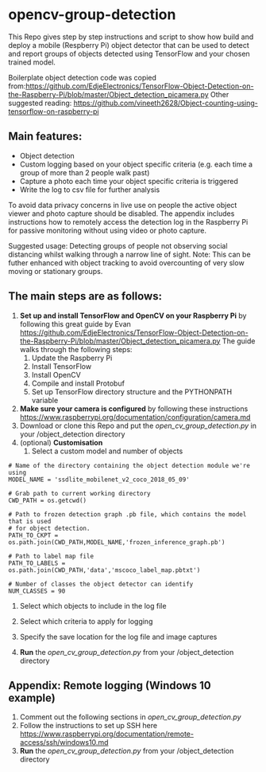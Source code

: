# opencv-group-detection
This Repo gives step by step instructions and script to show how build and deploy a mobile (Respberry Pi) object detector that can be used to detect and report groups of objects detected using TensorFlow and your chosen trained model.

Boilerplate object detection code was copied from:https://github.com/EdjeElectronics/TensorFlow-Object-Detection-on-the-Raspberry-Pi/blob/master/Object_detection_picamera.py
Other suggested reading: https://github.com/vineeth2628/Object-counting-using-tensorflow-on-raspberry-pi

## Main features:
* Object detection
* Custom logging based on your object specific criteria (e.g. each time a group of more than 2 people walk past)
* Capture a photo each time your object specific criteria is triggered 
* Write the log to csv file for further analysis 

To avoid data privacy concerns in live use on people the active object viewer and photo capture should be disabled. The appendix includes instructions how to remotely access the  detection log in the Raspberry Pi for passive monitoring without using video or photo capture.

Suggested usage: Detecting groups of people not observing social distancing whilst walking through a narrow line of sight.
Note: This can be futher enhanced with object tracking to avoid overcounting of very slow moving or stationary groups.

## The main steps are as follows:
1. **Set up and install TensorFlow and OpenCV on your Raspberry Pi** by following this great guide by Evan https://github.com/EdjeElectronics/TensorFlow-Object-Detection-on-the-Raspberry-Pi/blob/master/Object_detection_picamera.py 
The guide walks through the following steps:
    1. Update the Raspberry Pi
    1. Install TensorFlow
    1. Install OpenCV
    1. Compile and install Protobuf
    1. Set up TensorFlow directory structure and the PYTHONPATH variable
1. **Make sure your camera is configured** by following these instructions https://www.raspberrypi.org/documentation/configuration/camera.md
1. Download or clone this Repo and put the *open_cv_group_detection.py* in your /object_detection directory
1. (optional) **Customisation**
    1. Select a custom model and number of objects

```    
# Name of the directory containing the object detection module we're using
MODEL_NAME = 'ssdlite_mobilenet_v2_coco_2018_05_09'

# Grab path to current working directory
CWD_PATH = os.getcwd()

# Path to frozen detection graph .pb file, which contains the model that is used
# for object detection.
PATH_TO_CKPT = os.path.join(CWD_PATH,MODEL_NAME,'frozen_inference_graph.pb')

# Path to label map file
PATH_TO_LABELS = os.path.join(CWD_PATH,'data','mscoco_label_map.pbtxt')

# Number of classes the object detector can identify
NUM_CLASSES = 90
```
   1. Select which objects to include in the log file
   1. Select which criteria to apply for logging
   1. Specify the save location for the log file and image captures
  
1. **Run** the *open_cv_group_detection.py* from your /object_detection directory

## Appendix: Remote logging (Windows 10 example)
1. Comment out the following sections in *open_cv_group_detection.py* 
1. Follow the instructions to set up SSH  here https://www.raspberrypi.org/documentation/remote-access/ssh/windows10.md
1. **Run** the *open_cv_group_detection.py* from your /object_detection directory
